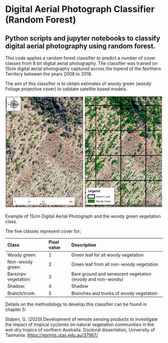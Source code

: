 # **Digital Aerial Photograph Classifier (Random Forest)**
## Python scripts and jupyter notebooks to classify digital aerial photography using random forest. 

This code applies a random forest classifier to predict a number of cover classes from 8 bit digital aerial photography. The classifier
was trained on 15cm digital aerial photography captured across the topend of the Northern Territory between the years 2008 to 2018.

The aim of this classifier is to obtain estimates of woody green (woody Foliage projective cover) to validate satellite based models.

![alt text](https://github.com/gwstaben/aerial-photo-rf-classifer/blob/main/png/ap_class_example.PNG)

Example of 15cm Digital Aerial Photograph and the woody green vegetation class. 

The five classes represent cover for;

| Class |              Pixel value    |        Description |
|:----------------|:------------------|:-------------------|
| Woody green:      |   1          |          Green leaf for all woody vegetation |
| Non-woody green:  |   2          |         Green leaf from all non-woody vegetation |
| Bare/npv vegetation: | 3       |             Bare ground and senescent vegetation (woody and non-woody) |
| Shadow:          |    4       |            Shadow |
| Branch/trunk:     |   5       |            Branches and trunks of woody vegetation |

Details on the methodology to develop this classifier can be found in chapter 5:

Staben, G. (2020).Development of remote sensing products to investigate the impact of tropical cyclones on natural vegetation communities in the wet-dry tropics of northern Australia. Doctoral dissertation, University of Tasmania. https://eprints.utas.edu.au/37967/

